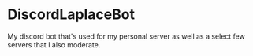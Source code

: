 # DiscordLaplaceBot

My discord bot that's used for my personal server as well as a select few servers that I also moderate.

